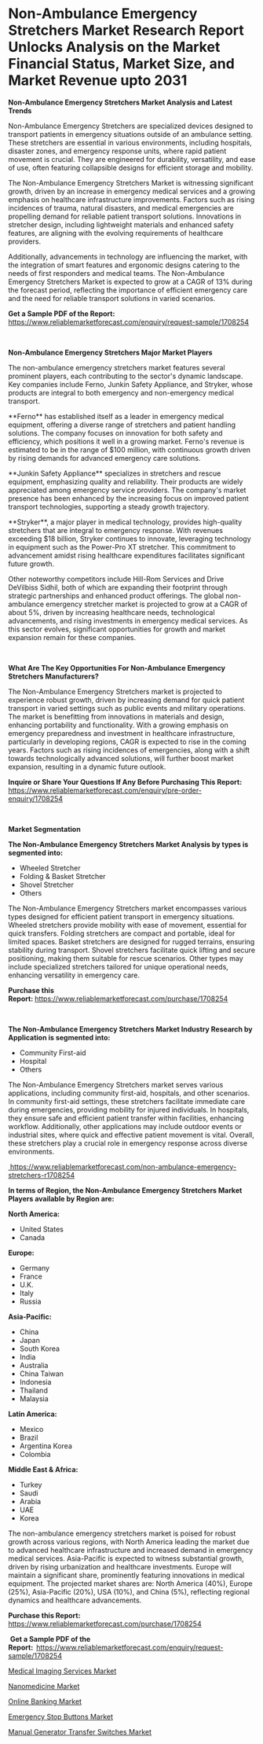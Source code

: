 <p><h1>Non-Ambulance Emergency Stretchers Market Research Report Unlocks Analysis on the Market Financial Status, Market Size, and Market Revenue upto 2031</h1></p><p><strong>Non-Ambulance Emergency Stretchers Market Analysis and Latest Trends</strong></p>
<p><p>Non-Ambulance Emergency Stretchers are specialized devices designed to transport patients in emergency situations outside of an ambulance setting. These stretchers are essential in various environments, including hospitals, disaster zones, and emergency response units, where rapid patient movement is crucial. They are engineered for durability, versatility, and ease of use, often featuring collapsible designs for efficient storage and mobility.</p><p>The Non-Ambulance Emergency Stretchers Market is witnessing significant growth, driven by an increase in emergency medical services and a growing emphasis on healthcare infrastructure improvements. Factors such as rising incidences of trauma, natural disasters, and medical emergencies are propelling demand for reliable patient transport solutions. Innovations in stretcher design, including lightweight materials and enhanced safety features, are aligning with the evolving requirements of healthcare providers.</p><p>Additionally, advancements in technology are influencing the market, with the integration of smart features and ergonomic designs catering to the needs of first responders and medical teams. The Non-Ambulance Emergency Stretchers Market is expected to grow at a CAGR of 13% during the forecast period, reflecting the importance of efficient emergency care and the need for reliable transport solutions in varied scenarios.</p></p>
<p><strong>Get a Sample PDF of the Report:&nbsp;</strong> <a href="https://www.reliablemarketforecast.com/enquiry/request-sample/1708254?utm_campaign=1123&utm_medium=2&utm_source=Github&utm_content=ia&utm_term=07102024&utm_id=non-ambulance-emergency-stretchers">https://www.reliablemarketforecast.com/enquiry/request-sample/1708254</a></p>
<p>&nbsp;</p>
<p><strong>Non-Ambulance Emergency Stretchers Major Market Players</strong></p>
<p><p>The non-ambulance emergency stretchers market features several prominent players, each contributing to the sector's dynamic landscape. Key companies include Ferno, Junkin Safety Appliance, and Stryker, whose products are integral to both emergency and non-emergency medical transport.</p><p>**Ferno** has established itself as a leader in emergency medical equipment, offering a diverse range of stretchers and patient handling solutions. The company focuses on innovation for both safety and efficiency, which positions it well in a growing market. Ferno's revenue is estimated to be in the range of $100 million, with continuous growth driven by rising demands for advanced emergency care solutions.</p><p>**Junkin Safety Appliance** specializes in stretchers and rescue equipment, emphasizing quality and reliability. Their products are widely appreciated among emergency service providers. The company's market presence has been enhanced by the increasing focus on improved patient transport technologies, supporting a steady growth trajectory.</p><p>**Stryker**, a major player in medical technology, provides high-quality stretchers that are integral to emergency response. With revenues exceeding $18 billion, Stryker continues to innovate, leveraging technology in equipment such as the Power-Pro XT stretcher. This commitment to advancement amidst rising healthcare expenditures facilitates significant future growth.</p><p>Other noteworthy competitors include Hill-Rom Services and Drive DeVilbiss Sidhil, both of which are expanding their footprint through strategic partnerships and enhanced product offerings. The global non-ambulance emergency stretcher market is projected to grow at a CAGR of about 5%, driven by increasing healthcare needs, technological advancements, and rising investments in emergency medical services. As this sector evolves, significant opportunities for growth and market expansion remain for these companies.</p></p>
<p>&nbsp;</p>
<p><strong>What Are The Key Opportunities For Non-Ambulance Emergency Stretchers Manufacturers?</strong></p>
<p><p>The Non-Ambulance Emergency Stretchers market is projected to experience robust growth, driven by increasing demand for quick patient transport in varied settings such as public events and military operations. The market is benefitting from innovations in materials and design, enhancing portability and functionality. With a growing emphasis on emergency preparedness and investment in healthcare infrastructure, particularly in developing regions, CAGR is expected to rise in the coming years. Factors such as rising incidences of emergencies, along with a shift towards technologically advanced solutions, will further boost market expansion, resulting in a dynamic future outlook.</p></p>
<p><strong>Inquire or Share Your Questions If Any Before Purchasing This Report:</strong> <a href="https://www.reliablemarketforecast.com/enquiry/pre-order-enquiry/1708254?utm_campaign=1123&utm_medium=2&utm_source=Github&utm_content=ia&utm_term=07102024&utm_id=non-ambulance-emergency-stretchers">https://www.reliablemarketforecast.com/enquiry/pre-order-enquiry/1708254</a></p>
<p>&nbsp;</p>
<p><strong>Market Segmentation</strong></p>
<p><strong>The Non-Ambulance Emergency Stretchers Market Analysis by types is segmented into:</strong></p>
<p><ul><li>Wheeled Stretcher</li><li>Folding & Basket Stretcher</li><li>Shovel Stretcher</li><li>Others</li></ul></p>
<p><p>The Non-Ambulance Emergency Stretchers market encompasses various types designed for efficient patient transport in emergency situations. Wheeled stretchers provide mobility with ease of movement, essential for quick transfers. Folding stretchers are compact and portable, ideal for limited spaces. Basket stretchers are designed for rugged terrains, ensuring stability during transport. Shovel stretchers facilitate quick lifting and secure positioning, making them suitable for rescue scenarios. Other types may include specialized stretchers tailored for unique operational needs, enhancing versatility in emergency care.</p></p>
<p><strong>Purchase this Report:&nbsp;</strong><a href="https://www.reliablemarketforecast.com/purchase/1708254?utm_campaign=1123&utm_medium=2&utm_source=Github&utm_content=ia&utm_term=07102024&utm_id=non-ambulance-emergency-stretchers">https://www.reliablemarketforecast.com/purchase/1708254</a></p>
<p>&nbsp;</p>
<p><strong>The Non-Ambulance Emergency Stretchers Market Industry Research by Application is segmented into:</strong></p>
<p><ul><li>Community First-aid</li><li>Hospital</li><li>Others</li></ul></p>
<p><p>The Non-Ambulance Emergency Stretchers market serves various applications, including community first-aid, hospitals, and other scenarios. In community first-aid settings, these stretchers facilitate immediate care during emergencies, providing mobility for injured individuals. In hospitals, they ensure safe and efficient patient transfer within facilities, enhancing workflow. Additionally, other applications may include outdoor events or industrial sites, where quick and effective patient movement is vital. Overall, these stretchers play a crucial role in emergency response across diverse environments.</p></p>
<p><a href="https://www.reliablemarketforecast.com/non-ambulance-emergency-stretchers-r1708254?utm_campaign=1123&utm_medium=2&utm_source=Github&utm_content=ia&utm_term=07102024&utm_id=non-ambulance-emergency-stretchers">&nbsp;https://www.reliablemarketforecast.com/non-ambulance-emergency-stretchers-r1708254</a></p>
<p><strong>In terms of Region, the Non-Ambulance Emergency Stretchers Market Players available by Region are:</strong></p>
<p>
    <p> <strong> North America: </strong>
        <ul>
            <li>United States</li>
            <li>Canada</li>
        </ul>
        </p> 
    <p> <strong> Europe: </strong>
        <ul>
            <li>Germany</li>
            <li>France</li>
            <li>U.K.</li>
            <li>Italy</li>
            <li>Russia</li>
        </ul>
        </p> 
    <p> <strong> Asia-Pacific: </strong>
        <ul>
            <li>China</li>
            <li>Japan</li>
            <li>South Korea</li>
            <li>India</li>
            <li>Australia</li>
            <li>China Taiwan</li>
            <li>Indonesia</li>
            <li>Thailand</li>
            <li>Malaysia</li>
        </ul>
        </p> 
    <p> <strong> Latin America: </strong>
        <ul>
            <li>Mexico</li>
            <li>Brazil</li>
            <li>Argentina Korea</li>
            <li>Colombia</li>
        </ul>
        </p> 
    <p> <strong> Middle East & Africa: </strong>
        <ul>
            <li>Turkey</li>
            <li>Saudi</li>
            <li>Arabia</li>
            <li>UAE</li>
            <li>Korea</li>
        </ul>
    </p>
    </p>
<p><p>The non-ambulance emergency stretchers market is poised for robust growth across various regions, with North America leading the market due to advanced healthcare infrastructure and increased demand in emergency medical services. Asia-Pacific is expected to witness substantial growth, driven by rising urbanization and healthcare investments. Europe will maintain a significant share, prominently featuring innovations in medical equipment. The projected market shares are: North America (40%), Europe (25%), Asia-Pacific (20%), USA (10%), and China (5%), reflecting regional dynamics and healthcare advancements.</p></p>
<p><strong>Purchase this Report: </strong><a href="https://www.reliablemarketforecast.com/purchase/1708254?utm_campaign=1123&utm_medium=2&utm_source=Github&utm_content=ia&utm_term=07102024&utm_id=non-ambulance-emergency-stretchers">https://www.reliablemarketforecast.com/purchase/1708254</a></p>
<p>&nbsp;<strong>Get a Sample PDF of the Report:&nbsp;&nbsp;</strong><a href="https://www.reliablemarketforecast.com/enquiry/request-sample/1708254?utm_campaign=1123&utm_medium=2&utm_source=Github&utm_content=ia&utm_term=07102024&utm_id=non-ambulance-emergency-stretchers">https://www.reliablemarketforecast.com/enquiry/request-sample/1708254</a></p>
<p><strong></strong></p>
<p><p><a href="https://www.linkedin.com/pulse/unveiling-market-trends-global-medical-imaging-services-growth-lsuye?utm_campaign=1123&utm_medium=2&utm_source=Github&utm_content=ia&utm_term=07102024&utm_id=non-ambulance-emergency-stretchers">Medical Imaging Services Market</a></p><p><a href="https://www.linkedin.com/pulse/global-nanomedicine-market-focus-application-end-use-industry-8ioye?utm_campaign=1123&utm_medium=2&utm_source=Github&utm_content=ia&utm_term=07102024&utm_id=non-ambulance-emergency-stretchers">Nanomedicine Market</a></p><p><a href="https://www.linkedin.com/pulse/online-banking-market-outlook-forecast-from-2024-2031-reseachly-1hvre?utm_campaign=1123&utm_medium=2&utm_source=Github&utm_content=ia&utm_term=07102024&utm_id=non-ambulance-emergency-stretchers">Online Banking Market</a></p><p><a href="https://issuu.com/reportprime-2/docs/emergency-stop-buttons-market-size-_788c2410a56d5c?utm_campaign=1123&utm_medium=2&utm_source=Github&utm_content=ia&utm_term=07102024&utm_id=non-ambulance-emergency-stretchers">Emergency Stop Buttons Market</a></p><p><a href="https://issuu.com/reportprime-2/docs/manual-generator-transfer-switches-_188ed96777e151?utm_campaign=1123&utm_medium=2&utm_source=Github&utm_content=ia&utm_term=07102024&utm_id=non-ambulance-emergency-stretchers">Manual Generator Transfer Switches Market</a></p></p>